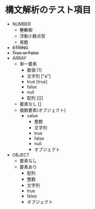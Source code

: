 # 構文解析のテスト項目

* NUMBER
  * ~~整数型~~
  * 浮動小数点型
  * 実数
* ~~STRING~~
* ~~True or False~~
* ARRAY
  * 単一要素
    * 数値 [1]
    * 文字列 ["a"]
    * true [true]
    * false
    * null
    * 配列 [[]]
  * 要素なし []
  * 複数要素(オブジェクト)
    * value
      * 整数
      * 文字列
      * true
      * false
      * null
      * オブジェクト
* OBJECT
  * 要素なし
  * 要素あり
    * 配列
    * 整数
    * 文字列
    * true
    * false
    * オブジェクト
